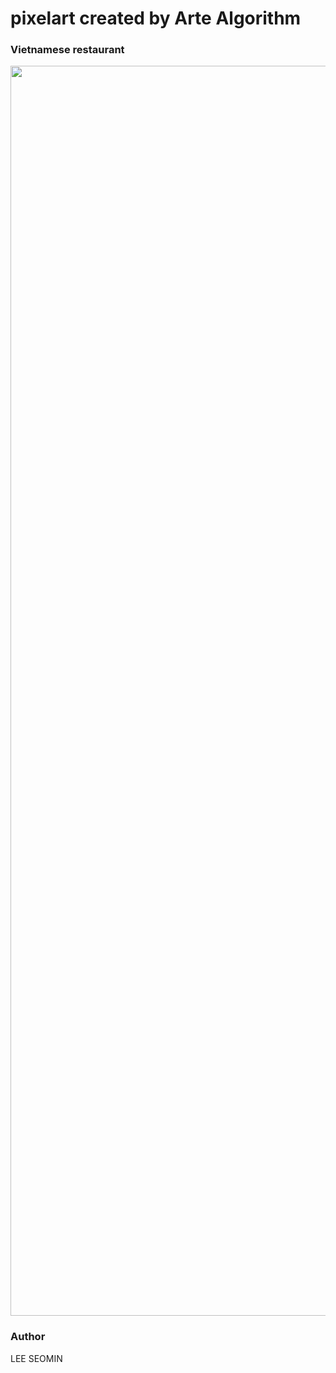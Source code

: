 # pixelart created by Arte Algorithm 



### Vietnamese restaurant

 <img src="https://github.com/leeseomin/pixelart/blob/main/vistro3.png" width="2000">


###  Author

LEE SEOMIN
